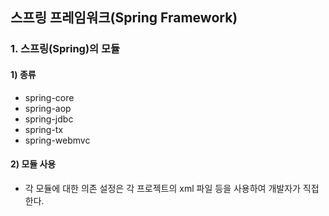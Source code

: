## 스프링 프레임워크(Spring Framework)
### 1. 스프링(Spring)의 모듈
#### 1) 종류
  - spring-core
  - spring-aop
  - spring-jdbc
  - spring-tx
  - spring-webmvc

#### 2) 모듈 사용
  - 각 모듈에 대한 의존 설정은 각 프로젝트의 xml 파일 등을 사용하여 개발자가 직접 한다.
